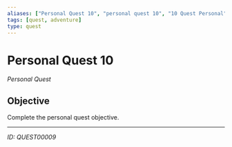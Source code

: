 ```yaml
---
aliases: ["Personal Quest 10", "personal quest 10", "10 Quest Personal"]
tags: [quest, adventure]
type: quest
---
```


# Personal Quest 10

*Personal Quest*

## Objective
Complete the personal quest objective.

---
*ID: QUEST00009*
